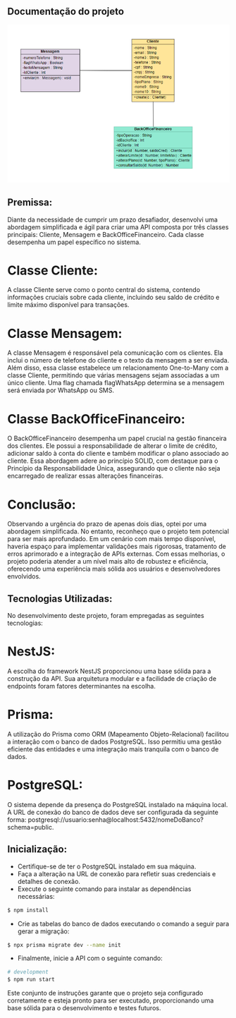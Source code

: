 
## Documentação do projeto

<img src="./src/img/teste.png">

## Premissa:
Diante da necessidade de cumprir um prazo desafiador, desenvolvi uma abordagem simplificada e ágil para criar uma API composta por três classes principais: Cliente, Mensagem e BackOfficeFinanceiro. Cada classe desempenha um papel específico no sistema.

# Classe Cliente:
A classe Cliente serve como o ponto central do sistema, contendo informações cruciais sobre cada cliente, incluindo seu saldo de crédito e limite máximo disponível para transações.

# Classe Mensagem:
A classe Mensagem é responsável pela comunicação com os clientes. Ela inclui o número de telefone do cliente e o texto da mensagem a ser enviada. Além disso, essa classe estabelece um relacionamento One-to-Many com a classe Cliente, permitindo que várias mensagens sejam associadas a um único cliente. Uma flag chamada flagWhatsApp determina se a mensagem será enviada por WhatsApp ou SMS.

# Classe BackOfficeFinanceiro:
O BackOfficeFinanceiro desempenha um papel crucial na gestão financeira dos clientes. Ele possui a responsabilidade de alterar o limite de crédito, adicionar saldo à conta do cliente e também modificar o plano associado ao cliente. Essa abordagem adere ao princípio SOLID, com destaque para o Princípio da Responsabilidade Única, assegurando que o cliente não seja encarregado de realizar essas alterações financeiras.

# Conclusão:
Observando a urgência do prazo de apenas dois dias, optei por uma abordagem simplificada. No entanto, reconheço que o projeto tem potencial para ser mais aprofundado. Em um cenário com mais tempo disponível, haveria espaço para implementar validações mais rigorosas, tratamento de erros aprimorado e a integração de APIs externas. Com essas melhorias, o projeto poderia atender a um nível mais alto de robustez e eficiência, oferecendo uma experiência mais sólida aos usuários e desenvolvedores envolvidos.


## Tecnologias Utilizadas:
No desenvolvimento deste projeto, foram empregadas as seguintes tecnologias:

# NestJS:
 A escolha do framework NestJS proporcionou uma base sólida para a construção da API. Sua arquitetura modular e a facilidade de criação de endpoints foram fatores determinantes na escolha.

# Prisma:
A utilização do Prisma como ORM (Mapeamento Objeto-Relacional) facilitou a interação com o banco de dados PostgreSQL. Isso permitiu uma gestão eficiente das entidades e uma integração mais tranquila com o banco de dados.

# PostgreSQL:
O sistema depende da presença do PostgreSQL instalado na máquina local. A URL de conexão do banco de dados deve ser configurada da seguinte forma: postgresql://usuario:senha@localhost:5432/nomeDoBanco?schema=public.

## Inicialização:

- Certifique-se de ter o PostgreSQL instalado em sua máquina.
- Faça a alteração na URL de conexão para refletir suas credenciais e detalhes de conexão.
- Execute o seguinte comando para instalar as dependências necessárias:

```bash
$ npm install
```
- Crie as tabelas do banco de dados executando o comando a seguir para gerar a migração:
```bash
$ npx prisma migrate dev --name init
```
- Finalmente, inicie a API com o seguinte comando:
```bash
# development
$ npm run start
```

Este conjunto de instruções garante que o projeto seja configurado corretamente e esteja pronto para ser executado, proporcionando uma base sólida para o desenvolvimento e testes futuros.


